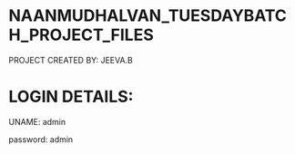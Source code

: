 # NAANMUDHALVAN_TUESDAYBATCH_PROJECT_FILES

PROJECT CREATED BY:  JEEVA.B

# LOGIN DETAILS:

UNAME: admin

password: admin
